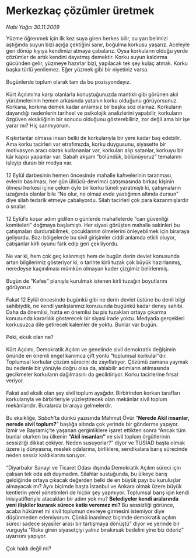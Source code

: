 # Merkezkaç çözümler üretmek

*Nabi Yağcı 30.11.2009*

<div class="taraf_structure_2col_1zq">
<div class="margen_n">



 <p>Yüzme öğrenmek için ilk kez suya giren herkes bilir, su yarı belimizi aştığında suyun bizi açığa çektiğini sanır, boğulma korkusu yaşarız. Aceleyle geri dönüp kıyıya kendimizi atmaya çabalarız. Oysa korkuların olduğu yerde çözümler de artık kendini dayatmış demektir. Korku suyun kaldırma gücünden gelir, yüzmeye hazırlar bizi, yapılacak tek şey kulaç atmak. Korku başka türlü yenilemez. Eğer yüzmek gibi bir niyetiniz varsa. <br/><br/>Bugünlerde toplum olarak tam da bu pozisyondayız. <br/><br/>Kürt Açılımı’na karşı olanlarla konuştuğunuzda mantıklı gibi görünen akıl yürütmelerinin hemen arkasında yatanın korku olduğunu görüyorsunuz. Korkana, korkma demek kadar anlamsız bir başka söz olamaz. Korkuların dayandığı nedenlerin tarihsel ve psikolojik analizlerini yapabilir, korkuların özgüven eksikliğinin bir sonucu olduğunu gösterebiliriz, zor değil ama bir işe yarar mı? Hiç sanmıyorum. <br/><br/>Kışkırtanlar olmasa insan belki de korkularıyla bir yere kadar baş edebilir. Ama korku tacirleri var etrafımızda, korku duygusunu, siyasette bir motivasyon aracı olarak kullananlar var, korkuları alıp satanlar, korkuyu bir kâr kapısı yapanlar var. Sabah akşam “bölündük, bölünüyoruz” temalarını işleyip duran bir medya var. <br/><br/>12 Eylül darbesinin hemen öncesinde mahalle kahvelerinin taranması, evlerin basılması, her gün ülkücü-devrimci çatışmasında birkaç kişinin ölmesi herkesi içine çeken öyle bir korku tüneli yaratmıştı ki, çatışmaların uzağında olanlar bile “Ne olur, ne olmaz evde yastığımın altında dursun” diye silah tedarik etmeye çabalıyordu. Silah tacirleri çok para kazanmışlardır o sıralar. <br/><br/>12 Eylül’e koşar adım gidilen o günlerde mahallelerde “can güvenliği komiteleri” doğmaya başlamıştı. Her siyasi görüşten mahalle sakinleri bu çatışmaları durdurabilmek, çocuklarının ölmelerini önleyebilmek için biraraya geliyordu. Bazı bölgelerde bu sivil girişimler ciddi anlamda etkili oluyor, çatışanlar kirli oyunu fark edip geri çekiliyordu. <br/><br/>Ne var ki, hem çok geç kalınmıştı hem de bugün derin devlet konusunda artan bilgilerimiz gösteriyor ki, o tarihte kirli tuzak çok büyük hazırlanmış, neredeyse kaçınılması mümkün olmayan kader çizgimiz belirlenmiş. <br/><br/>Bugün de “Kafes” planıyla kurulmak istenen kirli tuzağın boyutlarını görüyoruz. <br/><br/>Fakat 12 Eylül öncesinde bugünkü gibi ne derin devlet üstüne bu denli bilgi sahibiydik, ne kendi yanlışlarımız konusunda bugünkü kadar deney sahibi. Daha da önemlisi, hatta en önemlisi bu pis tuzakları ortaya çıkarma konusunda kararlılık gösterecek bir siyasi irade yoktu. Medyada gerçekleri korkusuzca dile getirecek kalemler de yoktu. Bunlar var bugün. <br/><br/>Peki, eksik olan ne? <br/><br/>Kürt Açılımı, Demokratik Açılım ve genelinde sivil demokratik değişimin önünde en önemli engel kanımca çift yönlü “toplumsal korkular”dır. Toplumsal korkular çözüm sürecini de zayıflatıyor. Çözümü zamana yaymak bu nedenle bir yönüyle doğru olsa da, atılabilir adımların atılmasında gecikmeler korkuların dağılmasını da geciktiriyor. Korku tacirlerine fırsat veriyor. <br/><br/>Fakat asıl eksik olan şey sivil toplum ayağıdır. Birbirinden korkan tarafları korkularıyla ve birbirleriyle yüzleştirecek olan mekânlar sivil toplum mekânlarıdır. Buralarda biraraya gelmelerdir. <br/><br/>Bu eksikliğe, <i>Sabah</i>’ta dünkü yazısında Mahmut Övür “<b>Nerede Akil insanlar, nerede sivil toplum?</b>” başlığa altında çok yerinde bir gönderme yapıyor. İzmir ve Bayramiç’te yaşanan gerginliklere işaret ettikten sonra “Ancak tüm bunlar olurken bu ülkenin <b>“Akil insanları” </b>ve sivil toplum örgütlerinin sessizliği dikkat çekiyor. Neden susuyorlar?” diyor ve TÜSİAD başta olmak üzere iş dünyasına, meslek odalarına, birliklere, sendikalara barış sürecinde neden sessiz kaldıklarını soruyor. <br/><br/>“Diyarbakır Sanayi ve Ticaret Odası dışında Demokratik Açılım süreci için çalışan tek oda adı duymadım. Silahlar sustuğunda, bu ülkeye barış geldiğinde ortaya çıkacak değerden belki de en büyük payı bu kuruluşlar almayacak mı? Aynı biçimde başta İstanbul ve Ankara olmak üzere büyük kentlerin yerel yönetimleri de hiçbir şey yapmıyor. Toplumsal barış için kendi inisiyatifleriyle atacakları bir adım yok mu? <b>Belediyeler kendi aralarında yeni ilişkiler kurarak sürece katkı veremez mi? </b>Bu sessizliği görünce, acaba hükümet mi sivil toplumun devreye girmesini istemiyor diye düşünmeden edemiyorum. Çünkü inanılmaz biçimde demokratik açılım süreci sadece siyasiler arası bir tartışmaya dönüştü” diyor ve yerinde bir vurguyla “Riske giren siyasetçiyi yalnız bırakırsak bedelini yine biz öderiz” uyarısını yapıyor. <br/><br/>Çok haklı değil mi?</p>
<br/>
<br/>
<br/>



<br/>


<div id="taraf_not">
</div>

</div>


</div>
